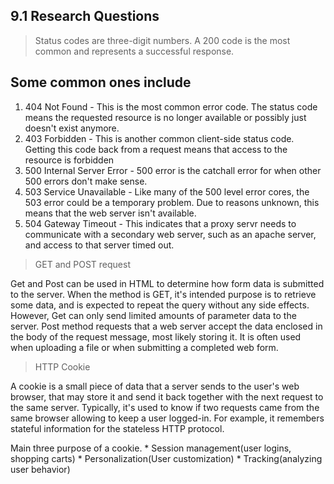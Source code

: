 ## 9.1 Research Questions

>Status codes are three-digit numbers. A 200 code is the most common and represents a successful response.

## Some common ones include 
 1. 404 Not Found - This is the most common error code. The status code
 means the requested resource is no longer available or possibly just
 doesn't exist anymore.
 2. 403 Forbidden - This is another common client-side status code. Getting
 this code back from a request means that access to the resource is forbidden
 3. 500 Internal Server Error - 500 error is the catchall error for when
 other 500 errors don't make sense.
 4. 503 Service Unavailable - Like many of the 500 level error cores, the 503
 error could be a temporary problem. Due to reasons unknown, this means that
 the web server isn't available.
 5. 504 Gateway Timeout - This indicates that a proxy servr needs to 
 communicate with a secondary web server, such as an apache server, and 
 access to that server timed out.

>GET and POST request

Get and Post can be used in HTML to determine how form data is submitted to
the server. When the method is GET, it's intended purpose is to retrieve 
some data, and is expected to repeat the query without any side effects. 
However, Get can only send limited amounts of parameter data to the server.
Post method requests that a web server accept the data enclosed in the body
of the request message, most likely storing it. It is often used when uploading a file or when submitting a completed web form.

>HTTP Cookie

A cookie is a small piece of data that a server sends to the user's web browser, that may store it and send it back together with the next request to the same server. Typically, it's used to know if two requests came from the same browser allowing to keep a user logged-in. For example, it remembers stateful information for the stateless HTTP protocol.

Main three purpose of a cookie.
    * Session management(user logins, shopping carts)
    * Personalization(User customization)
    * Tracking(analyzing user behavior)